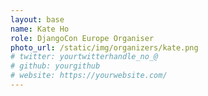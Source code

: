 ```yaml
---
layout: base
name: Kate Ho
role: DjangoCon Europe Organiser
photo_url: /static/img/organizers/kate.png
# twitter: yourtwitterhandle_no_@
# github: yourgithub
# website: https://yourwebsite.com/
---
```

